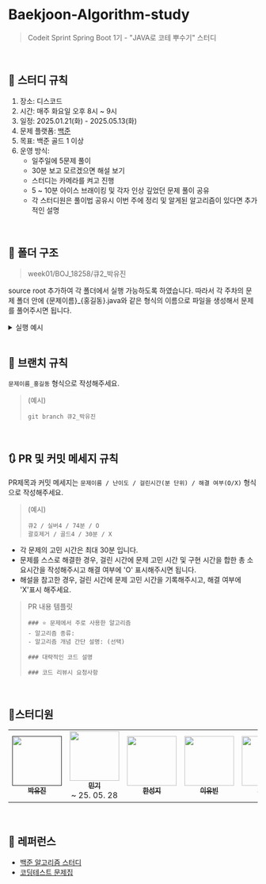 # Baekjoon-Algorithm-study
> Codeit Sprint Spring Boot 1기 - "JAVA로 코테 뿌수기" 스터디
</br>

## 📝 스터디 규칙
1. 장소: 디스코드 
2. 시간: 매주 화요일 오후 8시 ~ 9시
3. 일정: 2025.01.21(화) - 2025.05.13(화)
4. 문제 플랫폼: [백준](https://www.acmicpc.net/)
5. 목표: 백준 골드 1 이상
6. 운영 방식:
   - 일주일에 5문제 풀이
   - 30분 보고 모르겠으면 해설 보기
   - 스터디는 카메라를 켜고 진행
   - 5 ~ 10분 아이스 브래이킹 및 각자 인상 깊었던 문제 풀이 공유
   - 각 스터디원은 풀이법 공유시 이번 주에 정리 및 알게된 알고리즘이 있다면 추가적인 설명
</br>

## 📂 폴더 구조
> week01/BOJ_18258/큐2_박유진 

source root 추가하여 각 폴더에서 실행 가능하도록 하였습니다. 따라서 각 주차의 문제 폴더 안에 {문제이름}_{홍길동}.java와 같은 형식의 이름으로 파일을 생성해서 문제를 풀어주시면 됩니다.

<details><summary> 실행 예시
</summary>
   
![실행예시](https://github.com/user-attachments/assets/70d71b89-8896-42a1-9de2-9556914696d3)

</details>
</br>


## 👏 브랜치 규칙
`문제이름_홍길동` 형식으로 작성해주세요.
> (예시)
> ```
> git branch 큐2_박유진
> ```
</br>

## 🔃 PR 및 커밋 메세지 규칙
PR제목과 커밋 메세지는 ` 문제이름 / 난이도 / 걸린시간(분 단위) / 해결 여부(O/X) ` 형식으로 작성해주세요.
> (예시)
> ```
> 큐2 / 실버4 / 74분 / O
> 괄호제거 / 골드4 / 30분 / X
> ```

- 각 문제의 고민 시간은 최대 30분 입니다.
- 문제를 스스로 해결한 경우, 걸린 시간에 문제 고민 시간 및 구현 시간을 합한 총 소요시간을 작성해주시고 해결 여부에 'O' 표시해주시면 됩니다.
- 해설을 참고한 경우, 걸린 시간에 문제 고민 시간을 기록해주시고, 해결 여부에 'X'표시 해주세요.

> PR 내용 템플릿
> ```
> ### ⭐️ 문제에서 주로 사용한 알고리즘 
> - 알고리즘 종류:
> - 알고리즘 개념 간단 설명: (선택)
> 
> ### 대략적인 코드 설명
> 
> ### 코드 리뷰시 요청사항
> ```
</br>

## 🙋스터디원

<table>
  <tbody>
    <tr>
      <td align="center"><a href=""><img src="https://avatars.githubusercontent.com/u/78692557?s=400&u=90aebdf3bc180f3661f3b132088f1b40429c5270&v=4" width="100px;" alt=""/><br /><sub><b> 박유진 </b></sub></a><br /></td>
<td align="center"><a href="https://github.com/GiMin0123"><img src="https://avatars.githubusercontent.com/u/111266826?v=4" width="100px;" alt=""/><br /><sub><b> 민기  </b></sub></a> </br> ~ 25. 05. 28 <br /></td>
<td align="center"><a href="https://github.com/hyanyul"><img src="https://avatars.githubusercontent.com/u/158116933?v=4" width="100px;" alt=""/><br /><sub><b> 한성지 </b></sub></a><br /></td>
<td align="center"><a href="https://github.com/iiyubb"><img src="https://avatars.githubusercontent.com/u/80386881?v=4" width="100px;" alt=""/><br /><sub><b> 이유빈 </b></sub></a><br /></td>
<td align="center"><a href="https://github.com/normaldeve"><img src="https://avatars.githubusercontent.com/u/128487020?v=4" width="100px;" alt=""/><br /><sub><b> 김준우 </b></sub></a><br /></td>
<td align="center"><a href="https://github.com/yinneu"><img src="https://avatars.githubusercontent.com/u/99879845?v=4" width="100px;" alt=""/><br /><sub><b> 연예림 </b></sub></a><br /></td>
    </tr>
  </tbody>
</table>
</br>

## 🌟 레퍼런스
- [백준 알고리즘 스터디](https://github.com/Stendhalsynd/baekjoon-algorithm-study/tree/main?tab=readme-ov-file)
- [코딩테스트 문제집](https://github.com/tony9402/baekjoon?tab=readme-ov-file)
